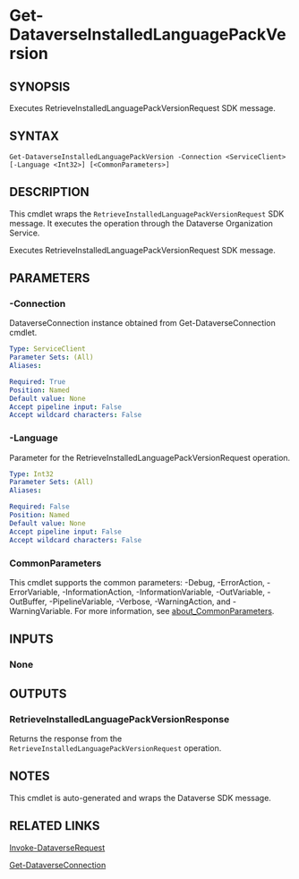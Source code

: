 # Get-DataverseInstalledLanguagePackVersion

## SYNOPSIS
Executes RetrieveInstalledLanguagePackVersionRequest SDK message.

## SYNTAX

```
Get-DataverseInstalledLanguagePackVersion -Connection <ServiceClient> [-Language <Int32>] [<CommonParameters>]
```

## DESCRIPTION

This cmdlet wraps the `RetrieveInstalledLanguagePackVersionRequest` SDK message. It executes the operation through the Dataverse Organization Service.

Executes RetrieveInstalledLanguagePackVersionRequest SDK message.

## PARAMETERS

### -Connection
DataverseConnection instance obtained from Get-DataverseConnection cmdlet.

```yaml
Type: ServiceClient
Parameter Sets: (All)
Aliases:

Required: True
Position: Named
Default value: None
Accept pipeline input: False
Accept wildcard characters: False
```
### -Language
Parameter for the RetrieveInstalledLanguagePackVersionRequest operation.

```yaml
Type: Int32
Parameter Sets: (All)
Aliases:

Required: False
Position: Named
Default value: None
Accept pipeline input: False
Accept wildcard characters: False
```
### CommonParameters
This cmdlet supports the common parameters: -Debug, -ErrorAction, -ErrorVariable, -InformationAction, -InformationVariable, -OutVariable, -OutBuffer, -PipelineVariable, -Verbose, -WarningAction, and -WarningVariable. For more information, see [about_CommonParameters](http://go.microsoft.com/fwlink/?LinkID=113216).

## INPUTS

### None

## OUTPUTS

### RetrieveInstalledLanguagePackVersionResponse

Returns the response from the `RetrieveInstalledLanguagePackVersionRequest` operation.

## NOTES

This cmdlet is auto-generated and wraps the Dataverse SDK message.

## RELATED LINKS

[Invoke-DataverseRequest](Invoke-DataverseRequest.md)

[Get-DataverseConnection](Get-DataverseConnection.md)
